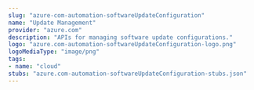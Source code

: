 ```yaml
---
slug: "azure-com-automation-softwareUpdateConfiguration"
name: "Update Management"
provider: "azure.com"
description: "APIs for managing software update configurations."
logo: "azure.com-automation-softwareUpdateConfiguration-logo.png"
logoMediaType: "image/png"
tags:
- name: "cloud"
stubs: "azure.com-automation-softwareUpdateConfiguration-stubs.json"
---
```

